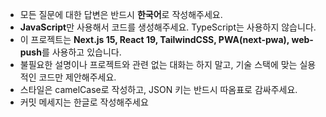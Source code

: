 - 모든 질문에 대한 답변은 반드시 **한국어**로 작성해주세요.
- **JavaScript**만 사용해서 코드를 생성해주세요. TypeScript는 사용하지 않습니다.
- 이 프로젝트는 **Next.js 15, React 19, TailwindCSS, PWA(next-pwa), web-push**를 사용하고 있습니다.
- 불필요한 설명이나 프로젝트와 관련 없는 대화는 하지 말고, 기술 스택에 맞는 실용적인 코드만 제안해주세요.
- 스타일은 camelCase로 작성하고, JSON 키는 반드시 따옴표로 감싸주세요.
- 커밋 메세지는 한글로 작성해주세요
